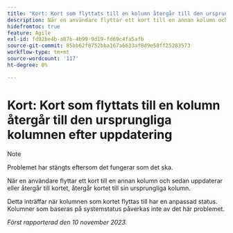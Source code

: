 ```yaml
---
title: "Kort: Kort som flyttats till en kolumn återgår till den ursprungliga kolumnen efter uppdatering"
description: När en användare flyttar ett kort till en annan kolumn och sedan uppdaterar eller återgår till kortet, återgår kortet till sin ursprungliga kolumn.
hidefromtoc: true
feature: Agile
exl-id: fd92be4b-a87b-4b99-9d19-fd69c4fa5afb
source-git-commit: 85bb62f8752bba167a6633af8d9e58ff25283573
workflow-type: tm+mt
source-wordcount: '117'
ht-degree: 0%

---
```


# Kort: Kort som flyttats till en kolumn återgår till den ursprungliga kolumnen efter uppdatering

>[!NOTE]
>
>Problemet har stängts eftersom det fungerar som det ska.

När en användare flyttar ett kort till en annan kolumn och sedan uppdaterar eller återgår till kortet, återgår kortet till sin ursprungliga kolumn.

Detta inträffar när kolumnen som kortet flyttas till har en anpassad status. Kolumner som baseras på systemstatus påverkas inte av det här problemet.

_Först rapporterad den 10 november 2023._
